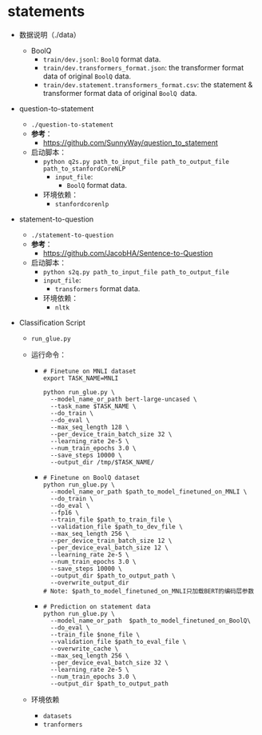 # statements

- 数据说明（./data）

  - BoolQ
    - `train/dev.jsonl`: `BoolQ` format data.
    - `train/dev.transformers_format.json`: the transformer format data of original `BoolQ` data.
    - `train/dev.statement.transformers_format.csv`: the statement & transformer format data of original `BoolQ `data.

- question-to-statement

  - `./question-to-statement`
  - **参考**：
    - https://github.com/SunnyWay/question_to_statement
  - 启动脚本：
    - `python q2s.py path_to_input_file path_to_output_file path_to_stanfordCoreNLP`
      - `input_file`: 
        - `BoolQ` format data.
    - 环境依赖：
      - `stanfordcorenlp`

- statement-to-question

  - `./statement-to-question`
  - **参考**：
    - https://github.com/JacobHA/Sentence-to-Question
  - 启动脚本：
    - `python s2q.py path_to_input_file path_to_output_file`
    - `input_file`:
      - `transformers` format data.
    - 环境依赖：
      - `nltk`

- Classification Script

  - `run_glue.py`

  - 运行命令：

    - ```
      # Finetune on MNLI dataset
      export TASK_NAME=MNLI
      
      python run_glue.py \
        --model_name_or_path bert-large-uncased \
        --task_name $TASK_NAME \
        --do_train \
        --do_eval \
        --max_seq_length 128 \
        --per_device_train_batch_size 32 \
        --learning_rate 2e-5 \
        --num_train_epochs 3.0 \
        --save_steps 10000 \
        --output_dir /tmp/$TASK_NAME/
      ```

    - ```
      # Finetune on BoolQ dataset
      python run_glue.py \
        --model_name_or_path $path_to_model_finetuned_on_MNLI \
        --do_train \
        --do_eval \
        --fp16 \
        --train_file $path_to_train_file \
        --validation_file $path_to_dev_file \
        --max_seq_length 256 \
        --per_device_train_batch_size 12 \
        --per_device_eval_batch_size 12 \
        --learning_rate 2e-5 \
        --num_train_epochs 3.0 \
        --save_steps 10000 \
        --output_dir $path_to_output_path \
        --overwrite_output_dir
      # Note: $path_to_model_finetuned_on_MNLI只加载BERT的编码层参数
      ```

    - ```
      # Prediction on statement data
      python run_glue.py \
        --model_name_or_path  $path_to_model_finetuned_on_BoolQ\
        --do_eval \
        --train_file $none_file \
        --validation_file $path_to_eval_file \
        --overwrite_cache \
        --max_seq_length 256 \
        --per_device_eval_batch_size 32 \
        --learning_rate 2e-5 \
        --num_train_epochs 3.0 \
        --output_dir $path_to_output_path
      ```

  - 环境依赖

    - `datasets`
    - `tranformers`
